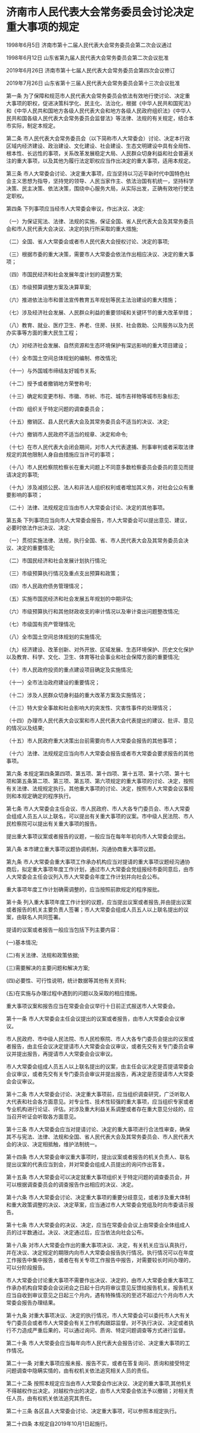 # 济南市人民代表大会常务委员会讨论决定重大事项的规定

1998年6月5日 济南市第十二届人民代表大会常务委员会第二次会议通过

1998年6月12日 山东省第九届人民代表大会常务委员会第二次会议批准

2019年6月26日 济南市第十七届人民代表大会常务委员会第四次会议修订

2019年7月26日 山东省第十三届人民代表大会常务委员会第十三次会议批准

<!-- INFO END -->

第一条 为了保障和规范市人民代表大会常务委员会依法有效地行使讨论、决定重大事项的职权，促进决策科学化、民主化、法治化，根据《中华人民共和国宪法》和《中华人民共和国地方各级人民代表大会和地方各级人民政府组织法》《中华人民共和国各级人民代表大会常务委员会监督法》等法律、法规的有关规定，结合本市实际，制定本规定。

第二条 市人民代表大会常务委员会（以下简称市人大常委会）讨论、决定本行政区域内经济建设、政治建设、文化建设、社会建设、生态文明建设中具有全局性、根本性、长远性的事项，关系改革发展稳定大局、人民群众切身利益和社会普遍关注的重大事项，以及其他为履行法定职权应当作出决定的重大事项，适用本规定。

第三条 市人大常委会讨论、决定重大事项，应当坚持以习近平新时代中国特色社会主义思想为指导，坚持党的领导、人民当家作主、依法治国有机统一，坚持科学决策、民主决策、依法决策，围绕中心服务大局，从实际出发，正确有效地行使法定职权。

第四条 下列事项应当经市人大常委会审议，作出决议、决定:

（一）为保证宪法、法律、法规的实施，保证全国、省人民代表大会及其常务委员会和市人民代表大会决议、决定的执行所采取的重大措施;

（二）全国、省人大常委会或者市人民代表大会授权讨论、决定的事项;

（三）根据市委的重大决策，需要市人大常委会依法作出相应决议、决定的重大事项；

（四）市国民经济和社会发展年度计划的调整方案;

（五）市级预算调整方案及决算草案;

（六）推进依法治市和普法宣传教育五年规划等民主法治建设的重大措施；

（七）涉及经济社会发展、人民群众利益的重要领域和关键环节的重大改革举措；

（八）教育、就业、医疗卫生、养老、住房、扶贫、社会救助、公共服务以及为民办实事等方面的重大民生工程；

（九）对经济社会发展、自然资源和生态环境保护有深远影响的重大项目建设；

（十）全市国土空间总体规划的编制、修改情况;

（十一）与外国城市缔结友好城市关系;

（十二）授予或者撤销地方荣誉称号;

（十三）确定和变更市标、市徽、市树、市花、城市吉祥物等城市形象标志;

（十四）组织关于特定问题的调查委员会；

（十五）撤销区、县人民代表大会及其常务委员会不适当的决议、决定;

（十六）撤销市人民政府不适当的规章、决定和命令;

（十七）在市人民代表大会闭会期间，对市人大代表逮捕、刑事审判或者采取法律规定的其他限制人身自由措施应当许可的事项；

（十八）市人民检察院检察长在重大问题上不同意多数检察委员会委员的意见而提请决定的事项;

（十九）涉及减损公民、法人和非法人组织权利或者增加其义务，对社会公众有重要影响的事项；

（二十）法律、法规规定应当由市人大常委会讨论、决定的其他事项。

第五条 下列事项应当向市人大常委会报告，市人大常委会可以提出意见、建议，必要时依法作出决议、决定:

（一）贯彻实施法律、法规，执行全国、省、市人民代表大会及其常务委员会决议、决定的重要情况;

（二）市国民经济和社会发展计划执行情况;

（三）市级预算执行情况及重点支出预算和政策；

（四）市人民政府债务管理情况；

（五）实施市国民经济和社会发展五年规划的中期评估;

（六）市级预算执行和其他财政收支的审计情况以及审计查出问题整改情况;

（七）市级国有资产管理情况;

（八）全市国土空间总体规划的实施情况;

（九）经济建设、改革创新、对外开放、区域发展、生态环境保护、历史文化保护以及教育、科学、文化、卫生、体育等社会事业和社会保障方面的重要情况;

（十）市人民政府投资的重点建设项目确定及实施情况;

（十一）全市法治政府建设的重要情况；

（十二）涉及人民群众切身利益的重大改革方案及实施情况；

（十三）特大安全事故和社会影响大的突发性、灾害性事件的处理情况；

（十四）办理市人民代表大会议案和市人民代表大会代表提出的建议、批评、意见的情况以及结果;

（十五）市人民政府重大决策出台前需要向市人大常委会报告的其他事项；

（十六）法律、法规规定应当向市人大常委会报告或者市大常委会要求报告的其他事项。

第六条 本规定第四条第四项、第五项、第十四项、第十五项、第十六项、第十七项和第五条第二项、第三项、第五项、第六项规定的重大事项的讨论、决定，按照有关法律、法规规定执行。其他重大事项的讨论、决定，按照市人大常委会议事规则和本规定确定的程序执行。

第七条 市人大常委会主任会议、市人民政府、市人大各专门委员会、市人大常委会组成人员五人以上联名，可以提出有关重大事项的议案。市中级人民法院、市人民检察院可以提出有关重大事项的报告。

提出重大事项议案或者报告的议题，一般应当在每年年初向市人大常委会提出。

第八条 本市建立重大事项议题协调机制，沟通协商重大事项议题。

第九条 市人大常委会重大事项工作承办机构应当对提请的重大事项议题经沟通协商后，拟定重大事项年度工作计划，通过市人大常委会党组报经市委同意后，由市人大常委会主任会议列入市人大常委会年度工作计划并向社会公布。

重大事项年度工作计划确需调整的，应当按照前款规定的程序报批。

第十条 列入重大事项年度工作计划的议题，应当提出议案或者报告,并由提出议案或者报告的机关主要负责人签署；市人大常委会组成人员五人以上联名提出的议案，由联名人共同签署。

提请的议案或者报告一般应当包括下列主要内容：

(一)基本情况;

(二)有关法律、法规和政策依据;

(三)需要解决的主要问题和解决方案;

(四)必要性、可行性说明，统计数据等其他有关资料;

(五)在实施与办理过程中遇到的问题以及采取的相应措施。

重大事项议案和报告应当在常委会会议举行十日前正式报送市人大常委会。

第十一条 市人大常委会主任会议提出的议案或者报告，由市人大常委会会议审议。

市人民政府、市中级人民法院、市人民检察院、市人大各专门委员会提出的议案或者报告，由主任会议决定提请市人大常委会会议审议，或者先交有关专门委员会审议并提出报告，再提请市人大常委会会议审议。

市人大常委会组成人员五人以上联名提出的议案，由主任会议决定是否提请常委会会议审议，或者先交有关专门委员会审议并提出报告，再决定是否提请市人大常委会会议审议。

第十二条 市人大常委会讨论、决定重大事项前，应当组织调查研究，广泛听取人大代表和社会各方面意见。对专业性、技术性较强的重大事项，应当组织专家或者专业机构进行论证、评估。对涉及重大利益关系调整或者存在重大意见分歧的，应当召开听证会听取各方面意见。

第十三条 市人大常委会应当对提请讨论、决定的重大事项进行合法性审查，确保其不与宪法、法律、法规和全国、省人民代表大会及其常务委员会、市人民代表大会的决议、决定相抵触，维护法制统一。

第十四条 市人大常委会审议重大事项时，提出议案或者报告的机关负责人、联名提出议案的代表应当到会，并对常委会组成人员提出的询问作出答复。

第十五条 市人大常委会可以决定就重大事项组织关于特定问题的调查委员会，并可以根据调查委员会的调查报告作出相应的决议、决定。

第十六条 市人大常委会讨论、决定重大事项的重要分歧意见，或者涉及重大体制和重大政策调整的决议、决定草案，应当通过市人大常委会党组及时向市委请示报告。

第十七条 市人大常委会的决议、决定，应当在常委会会议上由常委会全体组成人员的过半数通过。决议、决定通过后，应当依法向社会公布。

第十八条 对市人大常委会作出的重大事项决议、决定，有关机关应当认真执行，并在决议、决定规定的期限内向市人大常委会报告执行情况。执行情况可以在年度工作报告中集中报告，或者在有关专项工作报告中报告，对需要较长时间办理的，可以分阶段报告。

市人大常委会讨论重大事项不需要作出决议、决定的，由市人大常委会重大事项工作承办机构自常委会会议闭会之日起十日内将审议意见反馈给报告机关。报告机关应当自收到审议意见之日起三个月内，遇有特殊情况的至迟不超过六个月向市人大常委会报告办理结果。

第十九条 对重大事项决议、决定的执行情况，市人大常委会可以委托市人大有关专门委员会或者市人大常委会有关工作机构跟踪监督。对不执行决议、决定或者执行不力造成严重后果的，可以通过询问、质询、特定问题调查等方式进行监督。

第二十条 市人大常委会应当每年向市人民代表大会报告讨论、决定重大事项的工作情况。

第二十一条 对重大事项应报未报、报告不实，或者在答复询问、质询和接受特定问题调查中隐瞒实情的，由有权机关依法追究相关人员的责任。

第二十二条 按照本规定应当由市人大常委会作出决议、决定的重大事项,其他机关不得越权作出决定。对越权作出的决定，由市人大常委会依法予以撤销；对相关责任人员，由有权机关依法追究其责任。

第二十三条 各区县人大常委会讨论、决定重大事项，可以参照本规定执行。

第二十四条 本规定自2019年10月1日起施行。


